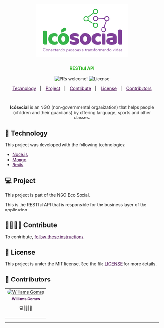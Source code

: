 <h1 align="center">
    <img alt="DevRadar" title="#delicinha" src=".github/logo.png" width="300px" />
</h1>

<h4 align="center">
  <strong style="color: #31b627">RESTful API</strong>
</h4>

<p align="center">
 <img src="https://img.shields.io/static/v1?label=PRs&message=welcome&color=7159c1&labelColor=000000" alt="PRs welcome!" />

  <img alt="License" src="https://img.shields.io/static/v1?label=license&message=MIT&color=7159c1&labelColor=000000">
</p>

<p align="center">
  <a style="color: #47094f" href="#floppy_disk-technology">Technology</a>&nbsp;&nbsp;&nbsp;|&nbsp;&nbsp;&nbsp;
  <a style="color: #47094f" href="#computer-project">Project</a>&nbsp;&nbsp;&nbsp;|&nbsp;&nbsp;&nbsp;
  <a style="color: #47094f" href="#family_man_man_boy_boy-contribute">Contribute</a>&nbsp;&nbsp;&nbsp;|&nbsp;&nbsp;&nbsp;
  <a style="color: #47094f" href="#memo-license">License</a>&nbsp;&nbsp;&nbsp;|&nbsp;&nbsp;&nbsp;
  <a style="color: #47094f" href="#blue_heart-contributors">Contributors</a>
</p>

<br>

<p align="center" style="color: #333">
<strong>Icósocial</strong> is an NGO (non-governmental organization) that helps people (children and their guardians) by offering language, sports and other classes.</p>

## :floppy_disk: Technology

This project was developed with the following technologies:

<ul>
  <li><a style="color: #47094f" href="https://nodejs.org/en/">Node.js</a></li>
  <li><a style="color: #47094f" href="https://www.mongodb.com/">Mongo</a></li>
  <li><a style="color: #47094f" href="https://redis.io/">Redis</a></li>
</ul>

## :computer: Project

This project is part of the NGO Eco Social.

This is the RESTful API that is responsible for the business layer of the application.

## :family_man_man_boy_boy: Contribute

<p>To contribute, <a style="color: #47094f" href="CONTRIBUTING.md">follow these instructions</a>.</p>

## :memo: License

<p>This project is under the MIT license. See the file <a style="color: #47094f" href="LICENSE.md">LICENSE</a> for more details.</p>

## :blue_heart: Contributors

<table>
  <tr>
    <td align="center" style="border: none;">
      <a href="https://github.com/wwwgomes">
        <img style="border-radius: 50px;" src="https://avatars3.githubusercontent.com/u/57773072?s=400&u=3e7a2a8a432118afa4446cacfcaf9c118056db7b&v=4" width="70px;" alt="Williams Gomes"/>
        <br />
        <sub>
          <b style="color: #47094f">Williams Gomes</b>
        </sub>
      </a>
      <br />
      <p><scan title="Code">💻</scan>|<scan title="Documentation">📖</scan>|<scan title="Bugs">🐛</scan></p>
    </td>
  </tr>
</table>

---
